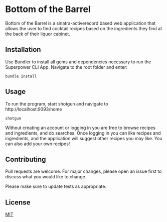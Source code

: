 # Bottom of the Barrel

Bottom of the Barrel is a sinatra-activerecord based web application that allows the user to find cocktail recipes based on the ingredients they find at the back of their liquor cabinet.

## Installation

Use Bundler to install all gems and dependencies necessary to run the Superpower CLI App. Navigate to the root folder and enter:

```
bundle install
```

## Usage

To run the program, start shotgun and navigate to http://localhost:9393/home

```
shotgun
```
Without creating an account or logging in you are free to browse recipes and ingredients, and do searches. Once logging in you can like recipes and ingredients, and the application will suggest other recipes you may like. You can also add your own recipes!

## Contributing
Pull requests are welcome. For major changes, please open an issue first to discuss what you would like to change.

Please make sure to update tests as appropriate.

## License
[MIT](https://choosealicense.com/licenses/mit/)

